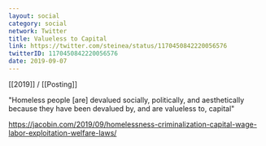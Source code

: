 ```yaml
---
layout: social
category: social
network: Twitter
title: Valueless to Capital
link: https://twitter.com/steinea/status/1170450842220056576
twitterID: 1170450842220056576
date: 2019-09-07
---
```


[[2019]] / [[Posting]]

"Homeless people [are] devalued socially, politically, and aesthetically because they have been devalued by, and are valueless to, capital"

<https://jacobin.com/2019/09/homelessness-criminalization-capital-wage-labor-exploitation-welfare-laws/>
